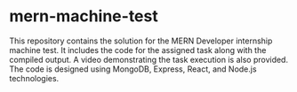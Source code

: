 # mern-machine-test
This repository contains the solution for the MERN Developer internship machine test. It includes the code for the assigned task along with the compiled output. A video demonstrating the task execution is also provided. The code is designed using MongoDB, Express, React, and Node.js technologies.
